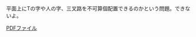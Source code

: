 平面上にTの字や人の字、三叉路を不可算個配置できるのかという問題。できないよ。

[PDFファイル](https://github.com/s-tajiri-osaka/20250915/blob/main/main.pdf)
